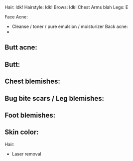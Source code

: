 Hair: Idk! Hairstyle: Idk! Brows: Idk!
Chest Arms blah Legs: E

Face Acne:
- Cleanse / toner / pure emulsion / moisturizer
Back acne:
- 
Butt acne:
- 
Butt:
- 
Chest blemishes:
- 
Bug bite scars / Leg blemishes: 
- 
Foot blemishes: 
- 
Skin color:
- 


Hair:
- Laser removal

